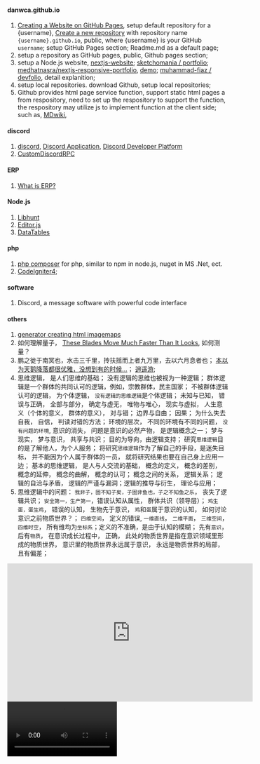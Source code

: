 #### danwca.github.io

1. [Creating a Website on GitHub Pages](https://www.codecademy.com/article/creating-a-website-on-github-pages), setup default repository for a {username}, [Create a new repository](https://github.com/new) with repository name `{username}.github.io`, public, where {username} is your GitHub `username`; setup  GitHub Pages section; Readme.md as a default page; 
2. setup a repository as GitHub pages, public, Github pages section;
3. setup a Node.js website, [nextjs-website](https://github.com/topics/nextjs-website); [sketchomania / portfolio](https://github.com/sketchomania); [medhatnasra/nextjs-responsive-portfolio](https://github.com/medhatnasra/nextjs-responsive-portfolio), [demo](https://muhammadfiaz.com/); [muhammad-fiaz / devfolio](https://github.com/muhammad-fiaz/devfolio), detail explanition;
4. setup local repositories. download Github, setup local repositories;
5. Github provides html page service function, support static html pages a from respository, need to set up the respository to support the function, the respository may utilize js to implement function at the client side;  such as, [MDwiki](https://danwca.github.io/mdwiki/), 
   


#### discord
1. [discord](https://discord.com),  [Discord Application](https://discord.com/developers/applications), [Discord Developer Platform](https://discord.com/developers/docs/intro)
2. [CustomDiscordRPC](https://github.com/sotasan/customdiscordrpc)

#### ERP
1. [What is ERP?](https://www.oracle.com/ca-en/erp/what-is-erp/)

#### Node.js
1. [Libhunt](https://www.libhunt.com/)
2. [Editor.js](https://editorjs.io/)
3. [DataTables](https://datatables.net/)


#### php
1. [php composer](https://getcomposer.org/) for php, similar to npm in node.js, nuget in MS .Net, ect.  
2. [CodeIgniter4](https://codeigniter.com/); 

#### software
1. Discord, a message software with powerful code interface

#### others
1. [generator creating html imagemaps](https://www.image-map.net/)
2. 如何理解量子， [These Blades Move Much Faster Than It Looks](https://www.youtube.com/shorts/JL1_0LouYr4), 如何测量？
3. 鹏之徙于南冥也，水击三千里，抟扶摇而上者九万里，去以六月息者也； [本以为天鹅降落都很优雅，没想到有的时候...](https://www.youtube.com/shorts/SXIJToE5igs)； [逍遥游](https://baike.baidu.com/item/%E9%80%8D%E9%81%A5%E6%B8%B8/1506); 
4. 思维逻辑， 是人们思维的基础； 没有逻辑的思维也被视为一种逻辑； 群体逻辑是一个群体的共同认可的逻辑，例如，宗教群体，民主国家； 不被群体逻辑认可的逻辑， 为个体逻辑， `没有逻辑的思维逻辑`是个体逻辑； 未知与已知， 错误与正确， 全部与部分， 确定与虚无， 唯物与唯心， 现实与虚拟， 人生意义（个体的意义， 群体的意义）， 对与错； 边界与自由； 因果； 为什么失去自我， 自信， 判读对错的方法； 环境的层次， 不同的环境有不同的问题， `没有问题的环境`, 意识的消失， 问题是意识的必然产物， 是逻辑概念之一； 梦与现实， 梦与意识， 共享与共识； 目的为导向，由逻辑支持； 研究`思维逻辑`目的是了解他人，为个人服务； 将研究`思维逻辑`作为了解自己的手段，是迷失目标， 并不能因为个人属于群体的一员， 就将研究结果也要在自己身上应用一边； 基本的思维逻辑， 是人与人交流的基础， 概念的定义， 概念的差别， 概念的延伸， 概念的曲解， 概念的认可； 概念之间的关系， 逻辑关系； 逻辑的自洽与矛盾， 逻辑的严谨与漏洞；逻辑的推导与衍生， 理论与应用； 
5. 思维逻辑中的问题： `我非子，固不知子矣，子固非鱼也，子之不知鱼之乐`， 丧失了逻辑共识； `安全第一，生产第一`，错误认知从属性， 群体共识（领导层）； `鸡生蛋，蛋生鸡`， 错误的认知， 生物先于意识， `鸡`和`蛋`属于意识的认知， 如何讨论意识之前物质世界？； `四维空间`， 定义的错误, `一维直线`， `二维平面`， `三维空间`， `四维时空`， 所有维均为`坐标系`；定义的不准确，是由于认知的模糊； 先有`意识`，后有`物质`， 在意识成长过程中， 正确， 此处的物质世界是指在意识领域里形成的物质世界， 意识里的物质世界永远属于意识， 永远是物质世界的局部，且有偏差；

<iframe width="560" height="315" src="https://www.youtube.com/embed/hkKMH1BkG00?si=Zi2UfXYXfK_UX9t6" title="YouTube video player" frameborder="0" allow="accelerometer; autoplay; clipboard-write; encrypted-media; gyroscope; picture-in-picture; web-share" referrerpolicy="strict-origin-when-cross-origin" allowfullscreen></iframe>

<video controls width="250">
  <source src="https://youtu.be/hkKMH1BkG00" type="video/webm" />

  <source src="/media/cc0-videos/flower.mp4" type="video/mp4" />

  Download the
  <a href="/media/cc0-videos/flower.webm">WEBM</a>
  or
  <a href="/media/cc0-videos/flower.mp4">MP4</a>
  video.
</video>




